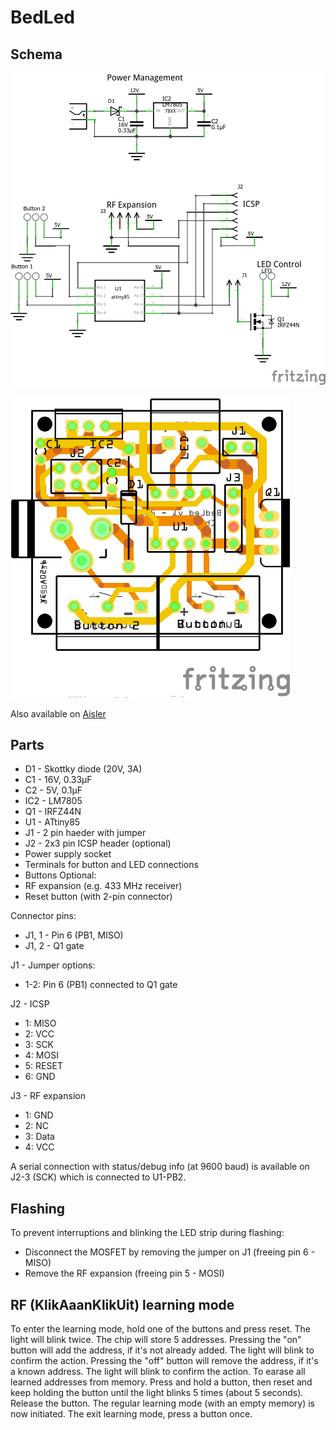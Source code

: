 # BedLed

## Schema
![Schema](schema/BedLed_schem.png)

![PCB](schema/BedLed_pcb.png)

Also available on [Aisler](https://aisler.net/qistoph/bedled/)

## Parts
- D1 - Skottky diode (20V, 3A)
- C1 - 16V, 0.33µF
- C2 - 5V, 0.1µF
- IC2 - LM7805
- Q1 - IRFZ44N
- U1 - ATtiny85
- J1 - 2 pin haeder with jumper
- J2 - 2x3 pin ICSP header (optional)
- Power supply socket
- Terminals for button and LED connections
- Buttons
Optional:
- RF expansion (e.g. 433 MHz receiver)
- Reset button (with 2-pin connector)

Connector pins:
- J1, 1 - Pin 6 (PB1, MISO)
- J1, 2 - Q1 gate

J1 - Jumper options:
- 1-2: Pin 6 (PB1) connected to Q1 gate

J2 - ICSP
- 1: MISO
- 2: VCC
- 3: SCK
- 4: MOSI
- 5: RESET
- 6: GND

J3 - RF expansion
- 1: GND
- 2: NC
- 3: Data
- 4: VCC

A serial connection with status/debug info (at 9600 baud) is available on J2-3 (SCK) which is connected to U1-PB2.

## Flashing
To prevent interruptions and blinking the LED strip during flashing:
- Disconnect the MOSFET by removing the jumper on J1 (freeing pin 6 - MISO)
- Remove the RF expansion (freeing pin 5 - MOSI)

## RF (KlikAaanKlikUit) learning mode
To enter the learning mode, hold one of the buttons and press reset. The light will blink twice.
The chip will store 5 addresses.
Pressing the "on" button will add the address, if it's not already added. The light will blink to confirm the action.
Pressing the "off" button will remove the address, if it's a known address. The light will blink to confirm the action.
To earase all learned addresses from memory. Press and hold a button, then reset and keep holding the button until the light blinks 5 times (about 5 seconds). Release the button. The regular learning mode (with an empty memory) is now initiated.
The exit learning mode, press a button once.
